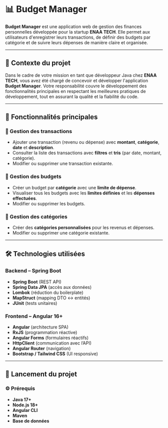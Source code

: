 # 📊 Budget Manager

**Budget Manager** est une application web de gestion des finances personnelles développée pour la startup **ENAA TECH**. Elle permet aux utilisateurs d'enregistrer leurs transactions, de définir des budgets par catégorie et de suivre leurs dépenses de manière claire et organisée.

---

## 🧠 Contexte du projet

Dans le cadre de votre mission en tant que développeur Java chez **ENAA TECH**, vous avez été chargé de concevoir et développer l'application **Budget Manager**. Votre responsabilité couvre le développement des fonctionnalités principales en respectant les meilleures pratiques de développement, tout en assurant la qualité et la fiabilité du code.

---

## 🚀 Fonctionnalités principales

### 🔹 Gestion des transactions
- Ajouter une transaction (revenu ou dépense) avec **montant**, **catégorie**, **date** et **description**.
- Consulter la liste des transactions avec **filtres** et **tris** (par date, montant, catégorie).
- Modifier ou supprimer une transaction existante.

### 🔹 Gestion des budgets
- Créer un budget par **catégorie** avec une **limite de dépense**.
- Visualiser tous les budgets avec les **limites définies** et les **dépenses effectuées**.
- Modifier ou supprimer les budgets.

### 🔹 Gestion des catégories
- Créer des **catégories personnalisées** pour les revenus et dépenses.
- Modifier ou supprimer une catégorie existante.

---

## 🛠️ Technologies utilisées

### Backend – **Spring Boot**
- **Spring Boot** (REST API)
- **Spring Data JPA** (accès aux données)
- **Lombok** (réduction du boilerplate)
- **MapStruct** (mapping DTO ↔ entités)
- **JUnit** (tests unitaires)

### Frontend – **Angular 16+**
- **Angular** (architecture SPA)
- **RxJS** (programmation réactive)
- **Angular Forms** (formulaires réactifs)
- **HttpClient** (communication avec l’API)
- **Angular Router** (navigation)
- **Bootstrap / Tailwind CSS** (UI responsive)

---

## 🧪 Lancement du projet

### ⚙️ Prérequis
- **Java 17+**
- **Node.js 18+**
- **Angular CLI**
- **Maven**
- **Base de données** 



